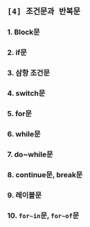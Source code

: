 ## `[4] 조건문과 반복문`
### 1. Block문
### 2. if문
### 3. 삼항 조건문
### 4. switch문
### 5. for문
### 6. while문
### 7. do~while문
### 8. continue문, break문
### 9. 레이블문
### 10. `for~in`문, `for~of`문